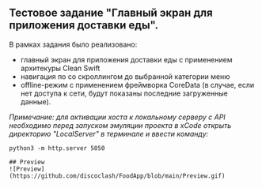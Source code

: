 ## Тестовое задание "Главный экран для приложения доставки еды".
В рамках задания было реализовано:
- главный экран для приложения доставки еды с применением архитекуры Clean Swift
- навигация по со скроллингом до выбранной категории меню
- offline-режим c применением фреймворка CoreData (в случае, если нет доступа к сети, будут показаны последние загруженные данные).

*Примечание: для активации хоста к локальному серверу с API необходимо перед запуском эмуляции проекта в xCode открыть директорию "LocalServer" в терминале и ввести команду:*
```
python3 -m http.server 5050

## Preview
![Preview](https://github.com/discoclash/FoodApp/blob/main/Preview.gif)
